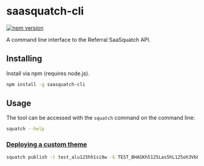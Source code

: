 saasquatch-cli
==============

[![npm version](https://badge.fury.io/js/saasquatch-cli.svg)](http://badge.fury.io/js/saasquatch-cli)

A command line interface to the Referral SaaSquatch API.


## Installing

Install via npm (requires node.js).

```bash
npm install -g saasquatch-cli
```


## Usage

The tool can be accessed with the `squatch` command on the command line:

```bash
squatch --help
```

### [Deploying a custom theme](http://docs.referralsaasquatch.com/themes/publish/)

```bash
squatch publish -t test_alu125hh1si9w -k TEST_BHASKh5125Las5hL125oh3VbLmPxUSs
```

